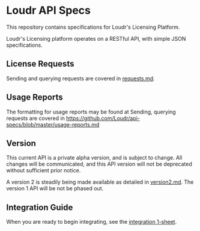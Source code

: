 # Loudr API Specs

This repository contains specifications for Loudr's Licensing Platform.

Loudr's Licensing platform operates on a RESTful API, with simple JSON specifications.

## License Requests

Sending and querying requests are covered in [requests.md](requests.md).

## Usage Reports

The formatting for usage reports may be found at Sending, querying requests are covered in https://github.com/Loudr/api-specs/blob/master/usage-reports.md

## Version

This current API is a private alpha version, and is subject to change.
All changes will be communicated, and this API version will not be deprecated without sufficient prior notice.

A version 2 is steadily being made available as detailed in [version2.md](version2.md).
The version 1 API will be not be phased out.

## Integration Guide

When you are ready to begin integrating, see the [integration 1-sheet](integration-1sheet.md).


